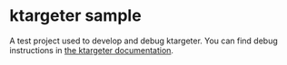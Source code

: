 # ktargeter sample

A test project used to develop and debug ktargeter.
You can find debug instructions in 
[the ktargeter documentation](https://github.com/ktargeter/ktargeter#development-setup).